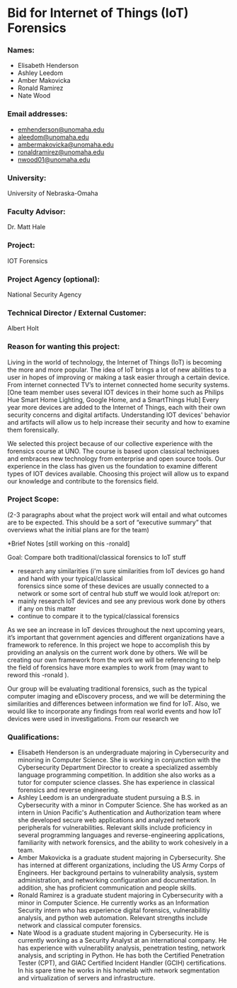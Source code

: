 # Bid for Internet of Things (IoT) Forensics

### Names:
* Elisabeth Henderson
* Ashley Leedom
* Amber Makovicka
* Ronald Ramirez
* Nate Wood

### Email addresses:
* emhenderson@unomaha.edu
* aleedom@unomaha.edu
* ambermakovicka@unomaha.edu
* ronaldramirez@unomaha.edu
* nwood01@unomaha.edu

### University:
University of Nebraska-Omaha

### Faculty Advisor:
Dr. Matt Hale

### Project:
IOT Forensics

### Project Agency (optional):
National Security Agency

### Technical Director / External Customer:
Albert Holt

### Reason for wanting this project:

Living in the world of technology, the Internet of Things (IoT) is becoming the more and more popular. The idea of IoT brings a lot of new abilities to a user in hopes of improving or making a task easier through a certain device. From internet connected TV’s to internet connected home security systems. [One team member uses several IOT devices in their home such as Philips Hue Smart Home Lighting, Google Home, and a SmartThings Hub] Every year more devices are added to the Internet of Things, each with their own security concerns and digital artifacts. Understanding IOT devices' behavior and artifacts will allow us to help increase their security and how to examine them forensically. 

We selected this project because of our collective experience with the forensics course at UNO.  The course is based upon classical techniques and embraces new technology from enterprise and open source tools. Our experience in the class has given us the foundation to examine different types of IOT devices available. Choosing this project will allow us to expand our knowledge and contribute to the forensics field. 

### Project Scope:

(2-3 paragraphs about what the project work will entail and what outcomes are to be expected. This should be a sort of “executive summary” that overviews what the initial plans are for the team)



*Brief Notes [still working on this -ronald]

Goal: Compare both traditional/classical forensics to IoT stuff
  - research any similarities (i'm sure similarities from IoT devices go hand and hand with your typical/classical   
    forensics since some of these devices are usually connected to a network or some sort of central hub
    stuff we would look at/report on:
  - mainly research IoT devices and see any previous work done by others if any on this matter
  - continue to compare it to the typical/classical forensics 
  
As we see an increase in IoT devices throughout the next upcoming years, it’s important that government agencies and different organizations have a framework to reference. In this project we hope to accomplish this by providing an analysis on the current work done by others. We will be creating our own framework from the work we will be referencing to help the field of forensics have more examples to work from (may want to reword this -ronald ). 

Our group will be evaluating traditional forensics, such as the typical computer imaging and eDiscovery process, and we will be determining the similarities and differences between information we find for IoT. Also, we would like to incorporate any findings from real world events and how IoT devices were used in investigations. From our research we 


### Qualifications:

* Elisabeth Henderson is an undergraduate majoring in Cybersecurity and minoring in Computer Science. She is working in conjunction with the Cybersecurity Department Director to create a specialized assembly language programming competition. In addition she also works as a tutor for computer science classes. She has experience in classical forensics and reverse engineering.
* Ashley Leedom is an undergraduate student pursuing a B.S. in Cybersecurity with a minor in Computer Science.  She has worked as an intern in Union Pacific's Authentication and Authorization team where she developed secure web applications and analyzed network peripherals for vulnerabilities.  Relevant skills include proficiency in several programming languages and reverse-engineering applications, familiarity with network forensics, and the ability to work cohesively in a team.   
* Amber Makovicka is a graduate student majoring in Cybersecurity. She has interned at different organizations, including the US Army Corps of Engineers. Her background pertains to vulnerability analysis, system administration, and networking configuration and documentation. In addition, she has proficient communication and people skills. 
* Ronald Ramirez is a graduate student majoring in Cybersecurity with a minor in Computer Science. He currently works as an Information Security intern who has experience digital forensics, vulnerabilitiy analysis, and python web automation. Relevant strengths include network and classical computer forensics. 
* Nate Wood is a graduate student majoring in Cybersecurity. He is currently working as a Security Analyst at an international company. He has experience with vulnerability analysis, penetration testing, network analysis, and scripting in Python. He has both the Certified Penetration Tester (CPT), and GIAC Certified Incident Handler (GCIH) certifications. In his spare time he works in his homelab with network segmentation and virtualization of servers and infrastructure. 

